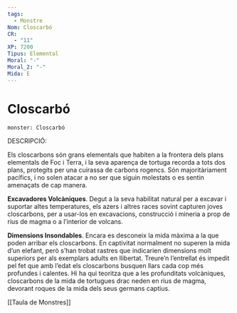 ```yaml
---
tags:
  - Monstre
Nom: Closcarbó
CR:
  - "11"
XP: 7200
Tipus: Elemental
Moral: "-"
Moral_2: "-"
Mida: E
---
```

# Closcarbó

```statblock
monster: Closcarbó
```

DESCRIPCIÓ:
 
Els closcarbons són grans elementals que habiten a la frontera dels plans elementals de Foc i Terra, i la seva aparença de tortuga recorda a tots dos plans, protegits per una cuirassa de carbons rogencs. Són majoritàriament pacífics, i no solen atacar a no ser que siguin molestats o es sentin amenaçats de cap manera.

**Excavadores Volcàniques**. Degut a la seva habilitat natural per a excavar i suportar altes temperatures, els azers i altres races sovint capturen joves closcarbons, per a usar-los en excavacions, construcció i mineria a prop de rius de magma o a l’interior de volcans.

**Dimensions Insondables**. Encara es desconeix la mida màxima a la que poden arribar els closcarbons. En captivitat normalment no superen la mida d’un elefant, però s’han trobat rastres que indicarien dimensions molt superiors per als exemplars adults en llibertat. Treure’n l’entrellat és impedit pel fet que amb l’edat els closcarbons busquen llars cada cop més profundes i calentes. Hi ha qui teoritza que a les profunditats volcàniques, closcarbons de la mida de tortugues drac neden en rius de magma, devorant roques de la mida dels seus germans captius.

[[Taula de Monstres]]



